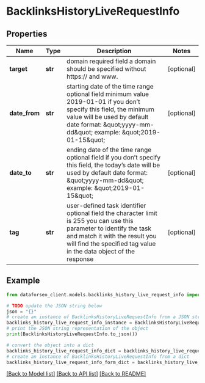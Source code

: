 # BacklinksHistoryLiveRequestInfo


## Properties

Name | Type | Description | Notes
------------ | ------------- | ------------- | -------------
**target** | **str** | domain required field a domain should be specified without https:// and www. | [optional] 
**date_from** | **str** | starting date of the time range optional field minimum value 2019-01-01 if you don’t specify this field, the minimum value will be used by default date format: \&quot;yyyy-mm-dd\&quot; example: \&quot;2019-01-15\&quot; | [optional] 
**date_to** | **str** | ending date of the time range optional field if you don’t specify this field, the today’s date will be used by default date format: \&quot;yyyy-mm-dd\&quot; example: \&quot;2019-01-15\&quot; | [optional] 
**tag** | **str** | user-defined task identifier optional field the character limit is 255 you can use this parameter to identify the task and match it with the result you will find the specified tag value in the data object of the response | [optional] 

## Example

```python
from dataforseo_client.models.backlinks_history_live_request_info import BacklinksHistoryLiveRequestInfo

# TODO update the JSON string below
json = "{}"
# create an instance of BacklinksHistoryLiveRequestInfo from a JSON string
backlinks_history_live_request_info_instance = BacklinksHistoryLiveRequestInfo.from_json(json)
# print the JSON string representation of the object
print(BacklinksHistoryLiveRequestInfo.to_json())

# convert the object into a dict
backlinks_history_live_request_info_dict = backlinks_history_live_request_info_instance.to_dict()
# create an instance of BacklinksHistoryLiveRequestInfo from a dict
backlinks_history_live_request_info_form_dict = backlinks_history_live_request_info.from_dict(backlinks_history_live_request_info_dict)
```
[[Back to Model list]](../README.md#documentation-for-models) [[Back to API list]](../README.md#documentation-for-api-endpoints) [[Back to README]](../README.md)


